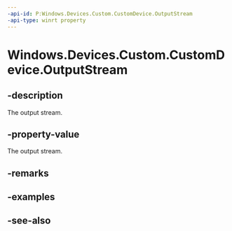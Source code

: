 ----api-id: P:Windows.Devices.Custom.CustomDevice.OutputStream
-api-type: winrt property
---<!-- Property syntaxpublic Windows.Storage.Streams.IOutputStream OutputStream { get; }--># Windows.Devices.Custom.CustomDevice.OutputStream## -descriptionThe output stream.## -property-valueThe output stream.## -remarks## -examples## -see-also